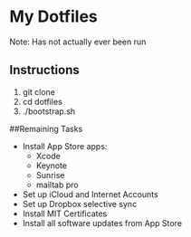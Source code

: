 My Dotfiles
===

Note: Has not actually ever been run

## Instructions
1. git clone
2. cd dotfiles
3. ./bootstrap.sh

##Remaining Tasks
* Install App Store apps:
    * Xcode
    * Keynote
    * Sunrise
    * mailtab pro
* Set up iCloud and Internet Accounts
* Set up Dropbox selective sync
* Install MIT Certificates
* Install all software updates from App Store